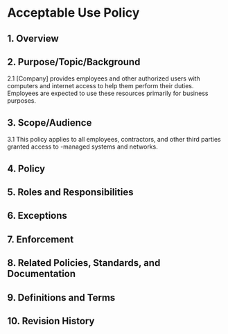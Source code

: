 # Acceptable Use Policy

## 1. Overview

## 2. Purpose/Topic/Background

2.1  [Company] provides employees and other authorized users with computers and internet access to help them perform their duties. Employees are expected to use these resources primarily for business purposes.

## 3. Scope/Audience

3.1  This policy applies to all employees, contractors, and other third parties granted access to <company>-managed systems and networks.

## 4. Policy

## 5. Roles and Responsibilities

## 6. Exceptions

## 7. Enforcement

## 8. Related Policies, Standards, and Documentation

## 9. Definitions and Terms

## 10. Revision History
